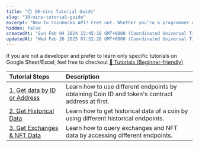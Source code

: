 ```yaml
---
title: "⏱️ 10-mins Tutorial Guide"
slug: "10-mins-tutorial-guide"
excerpt: "New to CoinGecko API? Fret not. Whether you’re a programmer or someone with zero coding experience, we’ve got you covered!"
hidden: false
createdAt: "Sun Feb 04 2024 15:45:16 GMT+0000 (Coordinated Universal Time)"
updatedAt: "Wed Feb 26 2025 07:52:28 GMT+0000 (Coordinated Universal Time)"
---
```

If you are not a developer and prefer to learn only specific tutorials on Google Sheet/Excel, feel free to checkout [👶 Tutorials (Beginner-friendly)](/docs/tutorials-beginner-friendly)

| Tutorial Steps                                                    | Description                                                                                      |
| :---------------------------------------------------------------- | :----------------------------------------------------------------------------------------------- |
| [1. Get data by ID or Address](/docs/1-get-data-by-id-or-address) | Learn how to use different endpoints by obtaining Coin ID and token's contract address at first. |
| [2. Get Historical Data](/docs/2-get-historical-data)             | Learn how to get historical data of a coin by using different historical endpoints.              |
| [3. Get Exchanges & NFT Data](/docs/3-get-exchanges-nft-data)     | Learn how to query exchanges and NFT data by accessing different endpoints.                      |
